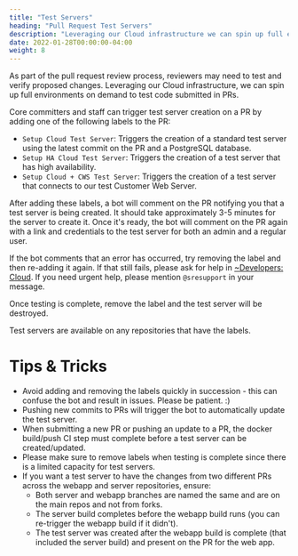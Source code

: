 ```yaml
---
title: "Test Servers"
heading: "Pull Request Test Servers"
description: "Leveraging our Cloud infrastructure we can spin up full environments on demand to test code submitted in a PR."
date: 2022-01-28T00:00:00-04:00
weight: 8
---
```


As part of the pull request review process, reviewers may need to test and verify proposed changes. Leveraging our Cloud infrastructure, we can spin up full environments on demand to test code submitted in PRs.

Core committers and staff can trigger test server creation on a PR by adding one of the following labels to the PR:

* `Setup Cloud Test Server`: Triggers the creation of a standard test server using the latest commit on the PR and a PostgreSQL database.
* `Setup HA Cloud Test Server`: Triggers the creation of a test server that has high availability.
* `Setup Cloud + CWS Test Server`: Triggers the creation of a test server that connects to our test Customer Web Server.

After adding these labels, a bot will comment on the PR notifying you that a test server is being created. It should take approximately 3-5 minutes for the server to create it. Once it's ready, the bot will comment on the PR again with a link and credentials to the test server for both an admin and a regular user.

If the bot comments that an error has occurred, try removing the label and then re-adding it again. If that still fails, please ask for help in [~Developers: Cloud](https://community.mattermost.com/core/channels/cloud). If you need urgent help, please mention `@sresupport` in your message.

Once testing is complete, remove the label and the test server will be destroyed.

Test servers are available on any repositories that have the labels.

# Tips & Tricks

* Avoid adding and removing the labels quickly in succession - this can confuse the bot and result in issues. Please be patient. :)
* Pushing new commits to PRs will trigger the bot to automatically update the test server.
* When submitting a new PR or pushing an update to a PR, the docker build/push CI step must complete before a test server can be created/updated.
* Please make sure to remove labels when testing is complete since there is a limited capacity for test servers.
* If you want a test server to have the changes from two different PRs across the webapp and server repositories, ensure:
  * Both server and webapp branches are named the same and are on the main repos and not from forks.
  * The server build completes before the webapp build runs (you can re-trigger the webapp build if it didn't).
  * The test server was created after the webapp build is complete (that included the server build) and present on the PR for the web app.
